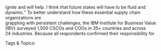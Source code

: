 ignite and will help. I think that future states will have to be fluid and dynamic.”
To better understand how these essential supply chain organizations are  
grappling with persistent challenges, the IBM Institute for Business Value  
(IBV) surveyed 1,500 CSCOs and COOs in 35+ countries and across  
24 industries. Because all respondents confirmed their responsibility for 

   Tags & Topics:
   